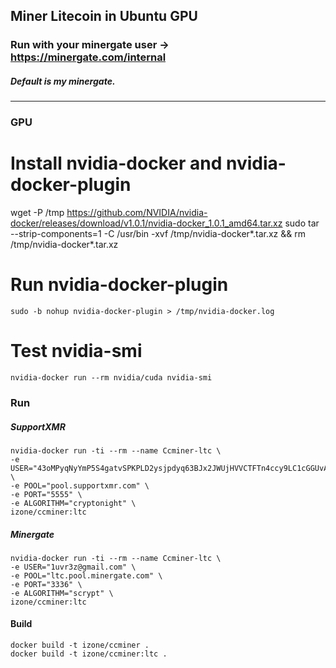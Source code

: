 ## Miner Litecoin in Ubuntu GPU
### Run with your minergate user -> https://minergate.com/internal
##### Default is my minergate.
-----

### GPU
# Install nvidia-docker and nvidia-docker-plugin
wget -P /tmp https://github.com/NVIDIA/nvidia-docker/releases/download/v1.0.1/nvidia-docker_1.0.1_amd64.tar.xz
sudo tar --strip-components=1 -C /usr/bin -xvf /tmp/nvidia-docker*.tar.xz && rm /tmp/nvidia-docker*.tar.xz

# Run nvidia-docker-plugin
```
sudo -b nohup nvidia-docker-plugin > /tmp/nvidia-docker.log
```

# Test nvidia-smi
```
nvidia-docker run --rm nvidia/cuda nvidia-smi
```

### Run

##### SupportXMR
```
nvidia-docker run -ti --rm --name Ccminer-ltc \
-e USER="43oMPyqNyYmP5S4gatvSPKPLD2ysjpdyq63BJx2JWUjHVVCTFTn4ccy9LC1cGGUvApCdCGrECuSf9eo2WHBckfBxNx9Dqkf" \ 
-e POOL="pool.supportxmr.com" \
-e PORT="5555" \
-e ALGORITHM="cryptonight" \
izone/ccminer:ltc
```

##### Minergate
```
nvidia-docker run -ti --rm --name Ccminer-ltc \
-e USER="1uvr3z@gmail.com" \ 
-e POOL="ltc.pool.minergate.com" \
-e PORT="3336" \
-e ALGORITHM="scrypt" \
izone/ccminer:ltc
```

#### Build
```
docker build -t izone/ccminer .
docker build -t izone/ccminer:ltc .
```
